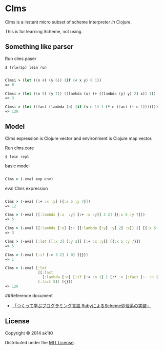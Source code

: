 # Clms

Clms is a instant micro subset of scheme interpreter *in* Clojure.

This is for learning Scheme, not using.

## Something like parser

Run clms.paser

    $ (rlwrap) lein run

```clojure

Clmsi > (let ((x 4) (y 6)) (if (< x y) 0 1))
=> 0

Clmsi > (let ((x 5) (y 7)) ((lambda (x) (+ ((lambda (y) y) 2) x)) 1))
=> 3

Clmsi > (let ((fact (lambda (n) (if (< n 1) 1 (* n (fact (- n 1))))))) (fact 5))
=> 120

```

## Model

Clms expression is Clojure vector and environment is Clojure map vector.

Run clms.core

    $ lein repl

basic model

```clojure

Clms > (-eval exp env)
```

eval Clms expression

```clojure

Clms > (-eval [:+ :x :y] [{:x 5 :y 7}])
=> 12

Clms > (-eval [[:lambda [:x  :y] [:+ :x :y]] 3 2] [{:x 5 :y 7}])
=> 5

Clms > (-eval [[:lambda [:x] [:+ [[:lambda [:y] :y] 2] :x]] 1] [{:x 5 :y 7}])
=> 3

Clms > (-eval [:let [[:x 3] [:y 2]] [:+ :x :y]] [{:x 5 :y 7}])
=> 5

Clms > (-eval [:if [:> 3 2] 1 0] [{}])
=> 1

Clms > (-eval [:let
               [[:fact
                 [:lambda [:n] [:if [:< :n 1] 1 [:* :n [:fact [:- :n 1]]]]]]]
               [:fact 5]] [{}])
=> 120
```


##Reference document
* [「つくって学ぶプログラミング言語 RubyによるScheme処理系の実装」](http://tatsu-zine.com/books/scheme-in-ruby)

## License

Copyright © 2014 ak1t0

Distributed under the [MIT License](https://github.com/ak1t0/Clms/blob/master/LICENSE).
